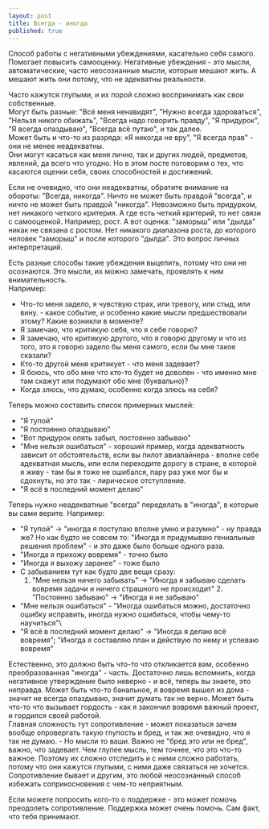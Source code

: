 ```yaml
---
layout: post
title: Всегда - иногда
published: true
---
```

Способ работы с негативными убеждениями, касательно себя самого.\
Помогает повысить самооценку. Негативные убеждения - это мысли, автоматические, часто неосознанные мысли, которые мешают жить. А мешают жить они потому, что не адекватны реальности.

Часто кажутся глупыми, и их порой сложно воспринимать как свои собственные.\
Могут быть разные: "Всё меня ненавидят", "Нужно всегда здороваться", "Нельзя никого обижать", "Всегда надо говорить правду", "Я придурок", "Я всегда опаздываю", "Всегда всё путаю", и так далее.\
Может быть и что-то из разряда: «Я никогда не вру", "Я всегда прав" - они не менее неадекватны.\
Они могут касаться как меня лично, так и других людей, предметов, явлений, да всего что угодно. Но в этом посте поговорим о тех, что касаются оценки себя, своих способностей и достижений.

Если не очевидно, что они неадекватны, обратите внимание на обороты: "Всегда, никогда". Ничто не может быть правдой "всегда", и ничто не может быть правдой "никогда". Невозможно быть придурком, нет никакого четкого критерия. А где есть четкий критерий, то нет связи с самооценкой. Например, рост. А вот оценка: "заморыш" или "дылда" никак не связана с ростом. Нет никакого диапазона роста, до которого человек "заморыш" и после которого "дылда". Это вопрос личных интерпретаций.

Есть разные способы такие убеждения выцепить, потому что они не осознаются. Это мысли, их можно замечать, проявлять к ним внимательность.\
Например:
- Что-то меня задело, я чувствую страх, или тревогу, или стыд, или вину. - какое событие, и особенно какие мысли предшествовали этому? Какие возникли в моменте?
- Я замечаю, что критикую себя, что я себе говорю?
- Я замечаю, что критикую другого, что я говорю другому и что из того, это я говорю задело бы меня самого, если бы мне такое сказали?
- Кто-то другой меня критикует - что меня задевает?
- Я боюсь, что обо мне что кто-то будет не доволен - что именно мне там скажут или подумают обо мне (буквально)?
- Когда злюсь, что думаю, особенно когда злюсь на себя?

Теперь можно составить список примерных мыслей:
- "Я тупой"
- "Я постоянно опаздываю"
- "Вот придурок опять забыл, постоянно забываю"
- "Мне нельзя ошибаться" - хороший пример, когда адекватность зависит от обстоятельств, если вы пилот авиалайнера - вполне себе адекватная мысль, или если переходите дорогу в стране, в которой я живу - там бы я тоже не ошибался, пару раз уже мог бы и сдохнуть, но это так - лирическое отступление.
- "Я всё в последний момент делаю"

Теперь нужно неадекватные "всегда" переделать в "иногда", в которые вы сами верите.
Например:
- "Я тупой" -> "иногда я поступаю вполне умно и разумно" - ну правда же? Но как будто не совсем то: "Иногда я придумываю гениальные решения проблем" - и это даже было больше одного раза.
- "Иногда я прихожу вовремя" - точно было
- "Иногда я выхожу заранее" - тоже было
- С забыванием тут как будто две вещи сразу:
    1. "Мне нельзя ничего забывать" -> "Иногда я забываю сделать вовремя задачи и ничего страшного не происходит"
	  2. "Постоянно забываю" -> "Иногда я не забываю"
- "Мне нельзя ошибаться" - "Иногда ошибаться можно, достаточно ошибку исправить, иногда нужно ошибиться, чтобы чему-то научиться"\
- "Я всё в последний момент делаю" -> "Иногда я делаю всё вовремя"; "Иногда я составляю план и действую по нему и успеваю вовремя"

Естественно, это должно быть что-то что откликается вам, особенно преобразованная "иногда" - часть. Достаточно лишь вспомнить, когда негативное утверждение было неверно - и всё, теперь вы знаете, это неправда. Может быть что-то банальное, я вовремя вышел из дома - значит не всегда опаздываю, значит думать так не верно. Может быть что-то что вызывает гордость - как я закончил вовремя важный проект, и гордился своей работой.\
Главная сложность тут сопротивление - может показаться зачем вообще опровергать такую глупость и бред, и так же очевидно, что я так не думаю. - Но мысли то ваши. Важно не "бред это или не бред", важно, что задевает. Чем глупее мысль, тем точнее, что это что-то важное. Поэтому их сложно отследить и с ними сложно работать, потому что они кажутся глупыми, с ними даже связаться не хочется.\
Сопротивление бывает и другим, это любой неосознанный способ избежать соприкосновения с чем-то неприятным.

Если можете попросить кого-то о поддержке - это может помочь преодолеть сопротивление. Поддержка может очень помочь. Сам факт, что тебя принимают.
